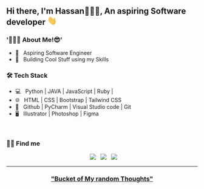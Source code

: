 <h2> Hi there, I'm Hassan🧑🏼‍💻, An aspiring Software developer <img src="https://github.com/hassancodes/mydata/blob/main/Hi.gif" width="25"></h2>
<!-- <img align="right" alt="GIF" src="https://github.com/hassancodes/mydata/blob/main/giphy.gif" width="312" heigh='380'/> -->



<h3> '👨🏻‍💻 About Me!😎' </h3>

- 🔭 &nbsp; Aspiring Software Engineer
- 🤔 &nbsp; Building Cool Stuff using my Skills

<h3>🛠 Tech Stack</h3>

- 💻 &nbsp; Python | JAVA | JavaScript | Ruby |
- 🌐 &nbsp; HTML | CSS | Bootstrap | Tailwind CSS
- 🔧 &nbsp; Github | PyCharm | Visual Studio code | Git
- 🖥 &nbsp; Illustrator | Photoshop | Figma



</br>


<h3> 🤝🏻 Find me </h3>

<p align="center">
&nbsp; <a href="https://twitter.com/hassantweets4/" target="_blank" rel="noopener noreferrer"><img src="https://img.icons8.com/plasticine/100/000000/twitter.png" width="50" /></a>  
&nbsp; <a href="https://www.instagram.com/ig.geek.code/" target="_blank" rel="noopener noreferrer"><img src="https://img.icons8.com/plasticine/100/000000/instagram-new.png" width="50" /></a>  
&nbsp; <a href="mailto:thatdevhassan@gmail.com" target="_blank" rel="noopener noreferrer"><img src="https://img.icons8.com/plasticine/100/000000/gmail.png"  width="50" /></a>
</p>
<hr/>

<h3 align=center><a href="https://thecodingneuron.blogspot.com" >"Bucket of My random Thoughts"</a></h3>


